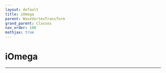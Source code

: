 ```yaml
---
layout: default
title: iOmega
parent: WaveVortexTransform
grand_parent: Classes
nav_order: 100
mathjax: true
---
```


#  iOmega




---

